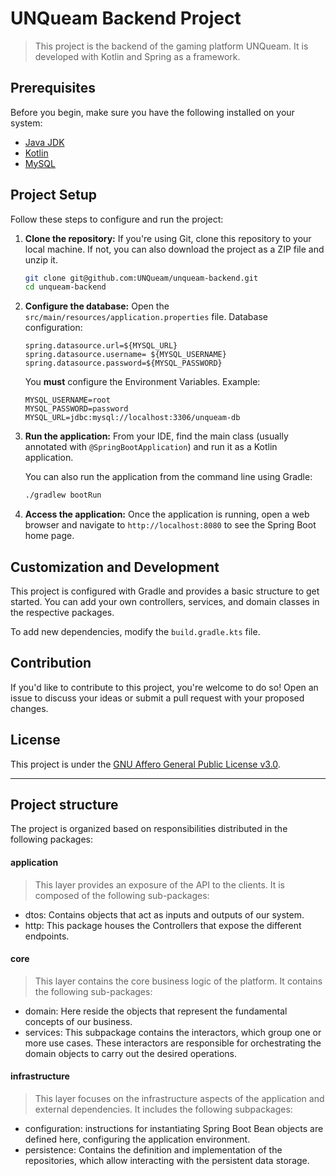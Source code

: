# UNQueam Backend Project

> This project is the backend of the gaming platform UNQueam. It is developed with Kotlin and Spring as a framework.

## Prerequisites

Before you begin, make sure you have the following installed on your system:

- [Java JDK](https://www.oracle.com/java/technologies/javase-downloads.html)
- [Kotlin](https://kotlinlang.org/docs/tutorials/command-line.html)
- [MySQL](https://www.mysql.com/downloads/)

## Project Setup

Follow these steps to configure and run the project:

1. **Clone the repository:** If you're using Git, clone this repository to your local machine. If not, you can also download the project as a ZIP file and unzip it.

    ```sh
    git clone git@github.com:UNQueam/unqueam-backend.git
    cd unqueam-backend
    ```

2. **Configure the database:** Open the `src/main/resources/application.properties` file. Database configuration:

   ```properties
   spring.datasource.url=${MYSQL_URL}
   spring.datasource.username= ${MYSQL_USERNAME}
   spring.datasource.password=${MYSQL_PASSWORD}
   ```
   
   You **must** configure the Environment Variables.
   Example:
   ```properties
   MYSQL_USERNAME=root
   MYSQL_PASSWORD=password
   MYSQL_URL=jdbc:mysql://localhost:3306/unqueam-db
   ```

3. **Run the application:** From your IDE, find the main class (usually annotated with `@SpringBootApplication`) and run it as a Kotlin application.

    You can also run the application from the command line using Gradle:

    ```sh
    ./gradlew bootRun
    ```

4. **Access the application:** Once the application is running, open a web browser and navigate to `http://localhost:8080` to see the Spring Boot home page.

## Customization and Development

This project is configured with Gradle and provides a basic structure to get started. You can add your own controllers, services, and domain classes in the respective packages.

To add new dependencies, modify the `build.gradle.kts` file.

## Contribution

If you'd like to contribute to this project, you're welcome to do so! Open an issue to discuss your ideas or submit a pull request with your proposed changes.

## License

This project is under the [GNU Affero General Public License v3.0](LICENSE).

---

## Project structure

The project is organized based on responsibilities distributed in the following packages:

#### application
> This layer provides an exposure of the API to the clients. It is composed of the following sub-packages:

- dtos: Contains objects that act as inputs and outputs of our system.
- http: This package houses the Controllers that expose the different endpoints.

#### core
> This layer contains the core business logic of the platform. It contains the following sub-packages:

- domain: Here reside the objects that represent the fundamental concepts of our business.
- services: This subpackage contains the interactors, which group one or more use cases. These interactors are responsible for orchestrating the domain objects to carry out the desired operations.

#### infrastructure
> This layer focuses on the infrastructure aspects of the application and external dependencies. It includes the following subpackages:

- configuration: instructions for instantiating Spring Boot Bean objects are defined here, configuring the application environment.
- persistence: Contains the definition and implementation of the repositories, which allow interacting with the persistent data storage.
